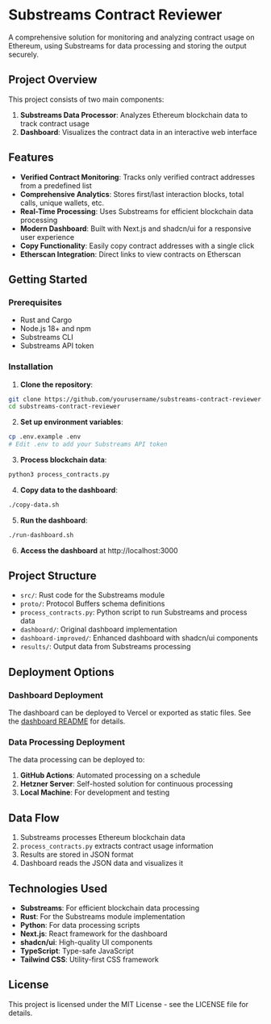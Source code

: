 # Substreams Contract Reviewer

A comprehensive solution for monitoring and analyzing contract usage on Ethereum, using Substreams for data processing and storing the output securely.

## Project Overview

This project consists of two main components:

1. **Substreams Data Processor**: Analyzes Ethereum blockchain data to track contract usage
2. **Dashboard**: Visualizes the contract data in an interactive web interface

## Features

- **Verified Contract Monitoring**: Tracks only verified contract addresses from a predefined list
- **Comprehensive Analytics**: Stores first/last interaction blocks, total calls, unique wallets, etc.
- **Real-Time Processing**: Uses Substreams for efficient blockchain data processing
- **Modern Dashboard**: Built with Next.js and shadcn/ui for a responsive user experience
- **Copy Functionality**: Easily copy contract addresses with a single click
- **Etherscan Integration**: Direct links to view contracts on Etherscan

## Getting Started

### Prerequisites

- Rust and Cargo
- Node.js 18+ and npm
- Substreams CLI
- Substreams API token

### Installation

1. **Clone the repository**:

```bash
git clone https://github.com/yourusername/substreams-contract-reviewer.git
cd substreams-contract-reviewer
```

2. **Set up environment variables**:

```bash
cp .env.example .env
# Edit .env to add your Substreams API token
```

3. **Process blockchain data**:

```bash
python3 process_contracts.py
```

4. **Copy data to the dashboard**:

```bash
./copy-data.sh
```

5. **Run the dashboard**:

```bash
./run-dashboard.sh
```

6. **Access the dashboard** at http://localhost:3000

## Project Structure

- `src/`: Rust code for the Substreams module
- `proto/`: Protocol Buffers schema definitions
- `process_contracts.py`: Python script to run Substreams and process data
- `dashboard/`: Original dashboard implementation
- `dashboard-improved/`: Enhanced dashboard with shadcn/ui components
- `results/`: Output data from Substreams processing

## Deployment Options

### Dashboard Deployment

The dashboard can be deployed to Vercel or exported as static files. See the [dashboard README](dashboard-improved/README.md) for details.

### Data Processing Deployment

The data processing can be deployed to:

1. **GitHub Actions**: Automated processing on a schedule
2. **Hetzner Server**: Self-hosted solution for continuous processing
3. **Local Machine**: For development and testing

## Data Flow

1. Substreams processes Ethereum blockchain data
2. `process_contracts.py` extracts contract usage information
3. Results are stored in JSON format
4. Dashboard reads the JSON data and visualizes it

## Technologies Used

- **Substreams**: For efficient blockchain data processing
- **Rust**: For the Substreams module implementation
- **Python**: For data processing scripts
- **Next.js**: React framework for the dashboard
- **shadcn/ui**: High-quality UI components
- **TypeScript**: Type-safe JavaScript
- **Tailwind CSS**: Utility-first CSS framework

## License

This project is licensed under the MIT License - see the LICENSE file for details.
